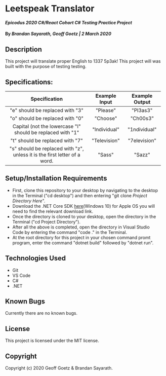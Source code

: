 # Leetspeak Translator

#### _Epicodus 2020 C#/React Cohort C# Testing Practice Project_

#### By _**Brandan Sayarath, Geoff Goetz** | 2 March 2020_

## Description

This project will translate proper English to 1337 5p3ak! This project will was built with the purpose of testing testing.

## Specifications:


| Specification | Example Input | Example Output |
| :-----------: |:------------: | :------------: |
| "e" should be replaced with "3" | "Please" | "Pl3as3" |
| "o" should be replaced with "0" | "Choose" | "Ch00s3" |
| Capital (not the lowercase "I" should be replaced with "1" | "Individual" | "1ndividual" |
| "t" should be replaced with "7" | "Television" | "7elevision" |
| "s" should be replaced with "z", unless it is the first letter of a word. | "Sass" | "Sazz" |




## Setup/Installation Requirements

* First, clone this repository to your desktop by navigating to the desktop in the Terminal ("cd desktop") and then entering "git clone _Project Directory Here_".
* Download the .NET Core SDK <a href="https://dotnet.microsoft.com/download/dotnet-core/thank-you/sdk-2.2.203-windows-x64-installer">here</a>(Windows 10) for Apple OS you will need to find the relevant download link.
* Once the directory is cloned to your desktop, open the directory in the Terminal ("cd Project Directory").
* After all the above is completed, open the directory in Visual Studio Code by entering the command "code ." in the Terminal.
* At the root directory for this project in your chosen command promt program, enter the command "dotnet build" followed by "dotnet run".

## Technologies Used

* Git
* VS Code
* C#
* .NET


## Known Bugs

Currently there are no known bugs. 

## License

This project is licensed under the MIT license.

## Copyright

Copyright (c) 2020 Geoff Goetz & Brandan Sayarath.
